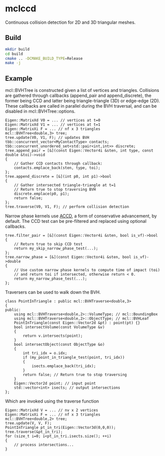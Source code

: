 # mclccd

Continuous collision detection for 2D and 3D triangular meshes.

## Build

```sh
mkdir build
cd build
cmake .. -DCMAKE_BUILD_TYPE=Release
make -j
```

## Example

mcl::BVHTree is constructed given a list of vertices and triangles.  Collisions are gathered through
callbacks (append_pair and append_discrete), the former being CCD and latter being triangle-triangle (3D) or edge-edge (2D). These callbacks are called in parallel during the BVH traversal, and can be disabled in mcl::BVHTree::options.


```
Eigen::MatrixXd V0 = ... // vertices at t=0
Eigen::MatrixXd V1 = ... // vertices at t=1
Eigen::MatrixXi F = ... // nf x 3 triangles
mcl::BVHTree<double,3> tree;
tree.update(V0, V1, F); // updates BVH
tbb::concurrent_vector<MyContactType> contacts;
tbb::concurrent_unordered_set<std::pair<int,int>> discrete;
tree.append_pair = [&](const Eigen::Vector4i &sten, int type, const double &toi)->void
{
    // Gather CCD contacts through callback:
    contacts.emplace_back(sten, type, toi);
};
tree.append_discrete = [&](int p0, int p1)->bool
{
    // Gather intersected triangle-triangle at t=1
    // Return true to stop traversing BVH
    discrete.emplace(p0, p1);
    return false;
};
tree.traverse(V0, V1, F); // perform collision detection
```

Narrow phase kernels use [ACCD](https://doi.org/10.1145/3450626.3459767), a form of conservative advancement, by default. The CCD test can be pre-filtered and replaced using optional callbacks.

```
tree.filter_pair = [&](const Eigen::Vector4i &sten, bool is_vf)->bool
{
    // Return true to skip CCD test
    return my_skip_narrow_phase_test(...);
};
tree.narrow_phase = [&](const Eigen::Vector4i &sten, bool is_vf)->double
{
    // Use custom narrow phase kernels to compute time of impact (toi)
    // and return toi if intersected, otherwise return < 0.
    return my_narrow_phase_test(...);
};

```

Traversers can be used to walk down the BVH.

```
class PointInTriangle : public mcl::BVHTraverse<double,3>
{
public:
    using mcl::BVHTraverse<double,2>::VolumeType; // mcl::BoundingBox
    using mcl::BVHTraverse<double,2>::ObjectType; // mcl::BVHLeaf
    PointInTriangle(const Eigen::Vector2d &pt) : point(pt) {}
    bool intersectVolume(const VolumeType &v)
    {
        return v.intersects(point);
    }
    bool intersectObject(const ObjectType &o)
    {
        int tri_idx = o.idx;
        if (my_point_in_triangle_test(point, tri_idx))
        {
            isects.emplace_back(tri_idx);
        }
        return false; // Return true to stop traversing
    }
    Eigen::Vector2d point; // input point
    std::vector<int> isects; // output intersections
};
```

Which are invoked using the traverse function

```
Eigen::MatrixXd V = ... // nv x 2 vertices
Eigen::MatrixXi F = ... // nf x 3 triangles
mcl::BVHTree<double,2> tree;
tree.update(V, V, F);
PointInTriangle pt_in_tri(Eigen::Vector3d(0,0,0));
tree.traverse(&pt_in_tri);
for (size_t i=0; i<pt_in_tri.isects.size(); ++i)
{
    // process intersections...
}

```
